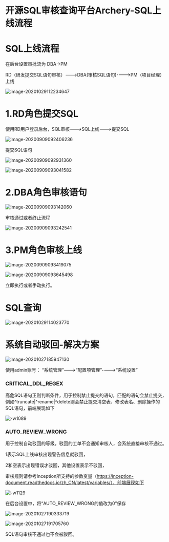 # 开源SQL审核查询平台Archery-SQL上线流程

# SQL上线流程

在后台设置审批流为 DBA->PM

RD（研发提交SQL语句审核）--->DBA(审核SQL语句)---->PM（项目经理）上线

![image-20201029112234647](https://gitee.com/funet8/blogimage/raw/master/picgo/image-20201029112234647.png)

# 1.RD角色提交SQL

使用RD用户登录后台，SQL审核--->SQL上线--->提交SQL

![image-20200909092406236](https://gitee.com/funet8/blogimage/raw/master/picgo/image-20200909092406236.png)

提交SQL语句

![image-20200909092931360](https://gitee.com/funet8/blogimage/raw/master/picgo/image-20200909092931360.png)

![image-20200909093041582](https://gitee.com/funet8/blogimage/raw/master/picgo/image-20200909093041582.png)

# 2.DBA角色审核语句

![image-20200909093142060](https://gitee.com/funet8/blogimage/raw/master/picgo/image-20200909093142060.png)

审核通过或者终止流程

![image-20200909093242541](https://gitee.com/funet8/blogimage/raw/master/picgo/image-20200909093242541.png)

# 3.PM角色审核上线

![image-20200909093419075](https://gitee.com/funet8/blogimage/raw/master/picgo/image-20200909093419075.png)

![image-20200909093645498](https://gitee.com/funet8/blogimage/raw/master/picgo/image-20200909093645498.png)

立即执行或者手动执行。



# SQL查询

![image-20201029114023770](https://gitee.com/funet8/blogimage/raw/master/picgo/image-20201029114023770.png)

# 系统自动驳回-解决方案

![image-20201027185947130](https://gitee.com/funet8/blogimage/raw/master/picgo/image-20201027185947130.png)

使用admin账号： “系统管理”--->“配置项管理”---->“系统设置”

### CRITICAL_DDL_REGEX

高危SQL语句正则判断条件，用于控制禁止提交的语句，匹配的语句会禁止提交，例如^truncate|^rename|^delete则会禁止提交清空表、修改表名、删除操作的SQL语句，前端展现如下 

![-w1089](https://gitee.com/funet8/blogimage/raw/master/picgo/15528789299184.jpg)

### AUTO_REVIEW_WRONG

用于控制自动驳回的等级，驳回的工单不会通知审核人，会系统直接审核不通过。

1表示SQL上线审核出现警告信息就驳回，

2和空表示出现错误才驳回，其他设置表示不驳回，

审核规则请参考Inception所支持的参数变量（https://inception-document.readthedocs.io/zh_CN/latest/variables/），前端展现如下 

![-w1129](https://gitee.com/funet8/blogimage/raw/master/picgo/15528791148226.jpg)

在后台设置中，将“AUTO_REVIEW_WRONG的值改为0”保存

![image-20201027190333719](https://gitee.com/funet8/blogimage/raw/master/picgo/image-20201027190333719.png)



![image-20201027191705760](https://gitee.com/funet8/blogimage/raw/master/picgo/image-20201027191705760.png)

SQL语句审核不通过也不会被驳回。
